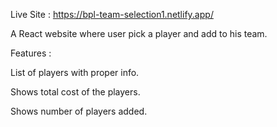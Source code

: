 Live Site :  https://bpl-team-selection1.netlify.app/

A React website where user pick a player and add to his team.

Features :

List of players with proper info.

Shows total cost of the players.

Shows number of players added.
